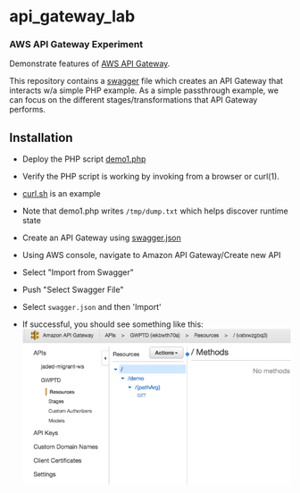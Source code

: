 # api_gateway_lab
### AWS API Gateway Experiment

Demonstrate features of [AWS API Gateway](https://aws.amazon.com/api-gateway).

This repository contains a [swagger](http://swagger.io) file which creates an API Gateway that interacts w/a simple PHP example.  As a simple passthrough example, we can focus on the different stages/transformations that API Gateway performs.

## Installation

*  Deploy the PHP script [demo1.php](https://github.com/guycole/api_gateway_lab/blob/master/demo1.php)
  * Verify the PHP script is working by invoking from a browser or curl(1).
  * [curl.sh](https://github.com/guycole/api_gateway_lab/blob/master/curl.sh) is an example
  * Note that demo1.php writes `/tmp/dump.txt` which helps discover runtime state

*  Create an API Gateway using [swagger.json](https://github.com/guycole/api_gateway_lab/blob/master/swagger.json)
  * Using AWS console, navigate to Amazon API Gateway/Create new API
  * Select "Import from Swagger"
  * Push "Select Swagger File"
  * Select `swagger.json` and then 'Import'
  * If successful, you should see something like this:
 ![alt text](https://github.com/guycole/api_gateway_lab/blob/master/images/screenshot1.png "Screen Shot 1")
